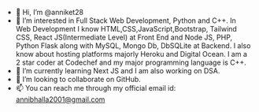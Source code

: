 - 👋 Hi, I’m @anniket28
- 👀 I’m interested in Full Stack Web Development, Python and C++. In Web Development I know HTML,CSS,JavaScript,Bootstrap, Tailwind CSS, React JS(Intermediate Level) at Front End and Node JS, PHP, Python Flask along with MySQL, Mongo Db, DbSQLite at Backend. I also know about hosting platforms majorly Heroku and Digital Ocean. I am a 2 star coder at Codechef and my major programming language is C++.
- 🌱 I’m currently learning Next JS and I am also working on DSA.
- 💞️ I’m looking to collaborate on GitHub.
- 📫 You can reach me through my official email id: annibhalla2001@gmail.com

<!---
anniket28/anniket28 is a ✨ special ✨ repository because its `README.md` (this file) appears on your GitHub profile.
You can click the Preview link to take a look at your changes.
--->
